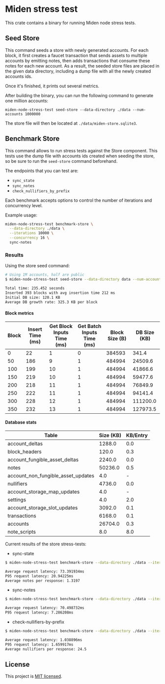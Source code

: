 # Miden stress test

This crate contains a binary for running Miden node stress tests.

## Seed Store

This command seeds a store with newly generated accounts. For each block, it first creates a faucet transaction that sends assets to multiple accounts by emitting notes, then adds transactions that consume these notes for each new account. As a result, the seeded store files are placed in the given data directory, including a dump file with all the newly created accounts ids.

Once it's finished, it prints out several metrics.

After building the binary, you can run the following command to generate one million accounts:

`miden-node-stress-test seed-store --data-directory ./data --num-accounts 1000000`

The store file will then be located at `./data/miden-store.sqlite3`.

## Benchmark Store

This command allows to run stress tests against the Store component. This tests use the dump file with accounts ids created when seeding the store, so be sure to run the `seed-store` command beforehand.

The endpoints that you can test are:
- `sync_state`
- `sync_notes`
- `check_nullifiers_by_prefix`

Each benchmark accepts options to control the number of iterations and concurrency level.

Example usage:

```bash
miden-node-stress-test benchmark-store \
  --data-directory ./data \
  --iterations 10000 \
  --concurrency 16 \
  sync-notes
```

### Results

Using the store seed command:
```bash
# Using 1M accounts, half are public
$ miden-node-stress-test seed-store --data-directory data --num-accounts 100000 --public-accounts-percentage 50

Total time: 235.452 seconds
Inserted 393 blocks with avg insertion time 212 ms
Initial DB size: 120.1 KB
Average DB growth rate: 325.3 KB per block
```

#### Block metrics
| Block  | Insert Time (ms)   |  Get Block Inputs Time (ms)   |  Get Batch Inputs Time (ms)    | Block Size (B)     |  DB Size (KB) |
| ------ | ------------------ | ----------------------------- | ------------------------------ | ------------------ | ------------- |
| 0      | 22                 | 1                             | 0                              | 384593             | 341.4         |
| 50     | 186                | 9                             | 1                              | 484994             | 24509.6       |
| 100    | 199                | 10                            | 1                              | 484994             | 41866.6       |
| 150    | 219                | 10                            | 1                              | 484994             | 59477.6       |
| 200    | 218                | 11                            | 1                              | 484994             | 76849.9       |
| 250    | 222                | 11                            | 1                              | 484994             | 94141.4       |
| 300    | 228                | 12                            | 1                              | 484994             | 111200.0      |
| 350    | 232                | 13                            | 1                              | 484994             | 127973.5      |

#### Database stats
| Table                               | Size (KB)      |  KB/Entry |
| ------------------------------------| -------------- | --------- |
| account_deltas                      | 1288.0         |  0.0      |
| block_headers                       | 120.0          |  0.3      |
| account_fungible_asset_deltas       | 2240.0         |  0.0      |
| notes                               | 50236.0        |  0.5      |
| account_non_fungible_asset_updates  | 4.0            |  -        |
| nullifiers                          | 4736.0         |  0.0      |
| account_storage_map_updates         | 4.0            |  -        |
| settings                            | 4.0            |  2.0      |
| account_storage_slot_updates        | 3092.0         |  0.1      |
| transactions                        | 6168.0         |  0.1      |
| accounts                            | 26704.0        |  0.3      |
| note_scripts                        | 8.0            |  8.0      |

Current results of the store stress-tests:

- sync-state
``` bash
$ miden-node-stress-test benchmark-store --data-directory ./data --iterations 10000 --concurrency 16 sync-state

Average request latency: 73.391934ms
P95 request latency: 20.94225ms
Average notes per response: 1.3197
```

- sync-notes
``` bash
$ miden-node-stress-test benchmark-store --data-directory ./data --iterations 10000 --concurrency 16 sync-notes

Average request latency: 70.498732ms
P95 request latency: 7.286208ms
```

- check-nullifiers-by-prefix
``` bash
$ miden-node-stress-test benchmark-store --data-directory ./data --iterations 10000 --concurrency 16 check-nullifiers-by-prefix --prefixes 10

Average request latency: 1.038896ms
P95 request latency: 1.659917ms
Average nullifiers per response: 24.5
```

## License
This project is [MIT licensed](../../LICENSE).
